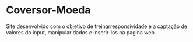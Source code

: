 # Coversor-Moeda
 
Site desenvolvido com o objetivo de treinarresponsividade e a captação de valores do input, manipular dados e inserir-los na pagina web.
